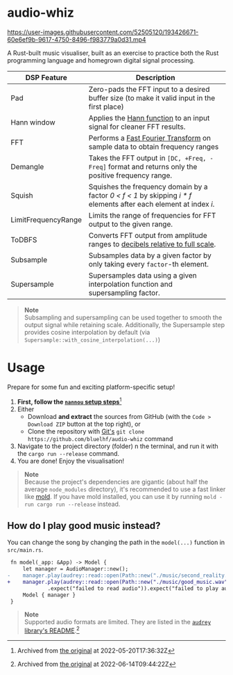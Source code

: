 # audio-whiz
https://user-images.githubusercontent.com/52505120/193426671-60e6ef9b-9617-4750-8496-f983779a0d31.mp4

A Rust-built music visualiser, built as an exercise to practice both the Rust programming language and homegrown digital signal processing.

| DSP Feature         | Description                                                                                                                         |
|---------------------|-------------------------------------------------------------------------------------------------------------------------------------|
| Pad                 | Zero-pads the FFT input to a desired buffer size (to make it valid input in the first place)                                        |
| Hann window         | Applies the [Hann function](https://en.wikipedia.org/wiki/Hann_function) to an input signal for cleaner FFT results.                |
| FFT                 | Performs a [Fast Fourier Transform](https://en.wikipedia.org/wiki/Fast_Fourier_transform) on sample data to obtain frequency ranges |
| Demangle            | Takes the FFT output in `[DC, +Freq, -Freq]` format and returns only the positive frequency range.                                  |
| Squish              | Squishes the frequency domain by a factor _0 < f < 1_ by skipping _i * f_ elements after each element at index _i_.                 |
| LimitFrequencyRange | Limits the range of frequencies for FFT output to the given range.                                                                  |
| ToDBFS              | Converts FFT output from amplitude ranges to [decibels relative to full scale](https://en.wikipedia.org/wiki/DBFS).                 |
| Subsample           | Subsamples data by a given factor by only taking every `factor`-th element.                                                         |
| Supersample         | Supersamples data using a given interpolation function and supersampling factor.                                                    |
> **Note**  
> Subsampling and supersampling can be used together to smooth the output signal while retaining scale. Additionally, the Supersample step provides
> cosine interpolation by default (via `Supersample::with_cosine_interpolation(...)`)

# Usage
Prepare for some fun and exciting platform-specific setup!

1. **First, follow the [`nannou` setup steps](https://web.archive.org/web/20220520173632/https://guide.nannou.cc/getting_started/platform-specific_setup.html)**[^1]
2. Either
    - Download **and extract** the sources from GitHub (with the `Code > Download ZIP` button at the top right), or
    - Clone the repository with [Git's](https://git-scm.com/book/en/v2/Getting-Started-Installing-Git) `git clone https://github.com/bluelhf/audio-whiz` command
3. Navigate to the project directory (folder) n the terminal, and run it with the `cargo run --release` command.
4. You are done! Enjoy the visualisation!
> **Note**  
> Because the project's dependencies are gigantic (about half the average `node_modules` directory), it's recommended to use a
> fast linker like [mold](https://github.com/rui314/mold). If you have mold installed, you can use it by running `mold -run cargo run --release` instead.

## How do I play good music instead?
You can change the song by changing the path in the `model(...)` function in `src/main.rs`.
```diff
 fn model(_app: &App) -> Model {
     let manager = AudioManager::new();
-    manager.play(audrey::read::open(Path::new("./music/second_reality.wav"))
+    manager.play(audrey::read::open(Path::new("./music/good_music.wav"))
             .expect("failed to read audio")).expect("failed to play audio");
     Model { manager }
 }
```
> **Note**  
> Supported audio formats are limited. They are listed in the [`audrey` library's README](https://web.archive.org/web/20220614094422/https://github.com/RustAudio/audrey#supported-formats).[^2]
[^1]: Archived from [the original](https://guide.nannou.cc/getting_started/platform-specific_setup.html) at 2022-05-20T17:36:32Z
[^2]: Archived from [the original](https://github.com/RustAudio/audrey#supported-formats) at 2022-06-14T09:44:22Z
